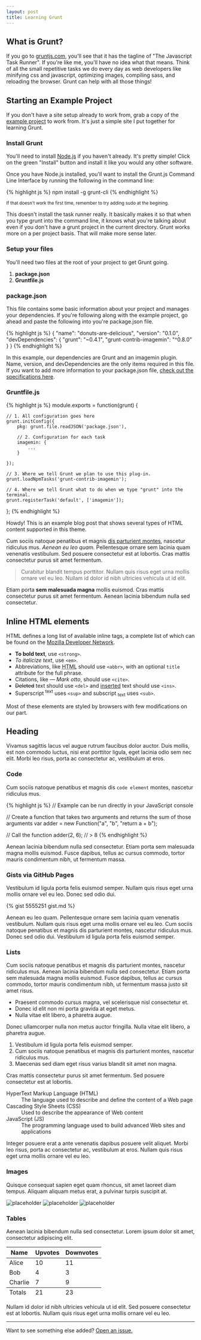 ```yaml
---
layout: post
title: Learning Grunt
---
```


## What is Grunt?

If you go to [gruntjs.com](http://gruntjs.com/), you'll see that it has the tagline of "The Javascript Task Runner". If you're like me, you'll have no idea what that means. Think of all the small repetitive tasks we do every day as web developers like minifying css and javascript, optimizing images, compiling sass, and reloading the browser. Grunt can help with all those things!

## Starting an Example Project

If you don't have a site setup already to work from, grab a copy of the [example project](https://github.com/MongooseDoom/grunt-example) to work from. It's just a simple site I put together for learning Grunt.

### Install Grunt

You'll need to install [Node.js](http://www.nodejs.org/) if you haven't already. It's pretty simple! Click on the green "Install" button and install it like you would any other software.

Once you have Node.js installed, you'll want to install the Grunt.js Command Line Interface by running the following in the command line:

{% highlight js %}
npm install -g grunt-cli
{% endhighlight %}

<small>If that doesn't work the first time, remember to try adding sudo at the begining.</small>

This doesn't install the task runner really. It basically makes it so that when you type grunt into the command line, it knows what you're talking about even if you don't have a grunt project in the current directory. Grunt works more on a per project basis. That will make more sense later.

### Setup your files

You'll need two files at the root of your project to get Grunt going.

1. **package.json**
2. **Gruntfile.js**

### package.json

This file contains some basic information about your project and manages your dependencies. If you're following along with the example project, go ahead and paste the following into you're package.json file.

{% highlight js %}
{
  "name": "donuts-are-delicious",
  "version": "0.1.0",
  "devDependencies": {
    "grunt": "~0.4.1",
    "grunt-contrib-imagemin": "^0.8.0"
  }
}
{% endhighlight %}

In this example, our dependencies are Grunt and an imagemin plugin. Name, version, and devDependencies are the only items required in this file. If you want to add more information to your package.json file, [check out the specifications here](https://www.npmjs.org/doc/files/package.json.html).

### Gruntfile.js

{% highlight js %}
module.exports = function(grunt) {

    // 1. All configuration goes here
    grunt.initConfig({
        pkg: grunt.file.readJSON('package.json'),

        // 2. Configuration for each task
        imagemin: {
            ...
        }

    });

    // 3. Where we tell Grunt we plan to use this plug-in.
    grunt.loadNpmTasks('grunt-contrib-imagemin');

    // 4. Where we tell Grunt what to do when we type "grunt" into the terminal.
    grunt.registerTask('default', ['imagemin']);

};
{% endhighlight %}

<div class="message">
  Howdy! This is an example blog post that shows several types of HTML content supported in this theme.
</div>

Cum sociis natoque penatibus et magnis <a href="#">dis parturient montes</a>, nascetur ridiculus mus. *Aenean eu leo quam.* Pellentesque ornare sem lacinia quam venenatis vestibulum. Sed posuere consectetur est at lobortis. Cras mattis consectetur purus sit amet fermentum.

> Curabitur blandit tempus porttitor. Nullam quis risus eget urna mollis ornare vel eu leo. Nullam id dolor id nibh ultricies vehicula ut id elit.

Etiam porta **sem malesuada magna** mollis euismod. Cras mattis consectetur purus sit amet fermentum. Aenean lacinia bibendum nulla sed consectetur.

## Inline HTML elements

HTML defines a long list of available inline tags, a complete list of which can be found on the [Mozilla Developer Network](https://developer.mozilla.org/en-US/docs/Web/HTML/Element).

- **To bold text**, use `<strong>`.
- *To italicize text*, use `<em>`.
- Abbreviations, like <abbr title="HyperText Markup Langage">HTML</abbr> should use `<abbr>`, with an optional `title` attribute for the full phrase.
- Citations, like <cite>&mdash; Mark otto</cite>, should use `<cite>`.
- <del>Deleted</del> text should use `<del>` and <ins>inserted</ins> text should use `<ins>`.
- Superscript <sup>text</sup> uses `<sup>` and subscript <sub>text</sub> uses `<sub>`.

Most of these elements are styled by browsers with few modifications on our part.

## Heading

Vivamus sagittis lacus vel augue rutrum faucibus dolor auctor. Duis mollis, est non commodo luctus, nisi erat porttitor ligula, eget lacinia odio sem nec elit. Morbi leo risus, porta ac consectetur ac, vestibulum at eros.

### Code

Cum sociis natoque penatibus et magnis dis `code element` montes, nascetur ridiculus mus.

{% highlight js %}
// Example can be run directly in your JavaScript console

// Create a function that takes two arguments and returns the sum of those arguments
var adder = new Function("a", "b", "return a + b");

// Call the function
adder(2, 6);
// > 8
{% endhighlight %}

Aenean lacinia bibendum nulla sed consectetur. Etiam porta sem malesuada magna mollis euismod. Fusce dapibus, tellus ac cursus commodo, tortor mauris condimentum nibh, ut fermentum massa.

### Gists via GitHub Pages

Vestibulum id ligula porta felis euismod semper. Nullam quis risus eget urna mollis ornare vel eu leo. Donec sed odio dui.

{% gist 5555251 gist.md %}

Aenean eu leo quam. Pellentesque ornare sem lacinia quam venenatis vestibulum. Nullam quis risus eget urna mollis ornare vel eu leo. Cum sociis natoque penatibus et magnis dis parturient montes, nascetur ridiculus mus. Donec sed odio dui. Vestibulum id ligula porta felis euismod semper.

### Lists

Cum sociis natoque penatibus et magnis dis parturient montes, nascetur ridiculus mus. Aenean lacinia bibendum nulla sed consectetur. Etiam porta sem malesuada magna mollis euismod. Fusce dapibus, tellus ac cursus commodo, tortor mauris condimentum nibh, ut fermentum massa justo sit amet risus.

* Praesent commodo cursus magna, vel scelerisque nisl consectetur et.
* Donec id elit non mi porta gravida at eget metus.
* Nulla vitae elit libero, a pharetra augue.

Donec ullamcorper nulla non metus auctor fringilla. Nulla vitae elit libero, a pharetra augue.

1. Vestibulum id ligula porta felis euismod semper.
2. Cum sociis natoque penatibus et magnis dis parturient montes, nascetur ridiculus mus.
3. Maecenas sed diam eget risus varius blandit sit amet non magna.

Cras mattis consectetur purus sit amet fermentum. Sed posuere consectetur est at lobortis.

<dl>
  <dt>HyperText Markup Language (HTML)</dt>
  <dd>The language used to describe and define the content of a Web page</dd>

  <dt>Cascading Style Sheets (CSS)</dt>
  <dd>Used to describe the appearance of Web content</dd>

  <dt>JavaScript (JS)</dt>
  <dd>The programming language used to build advanced Web sites and applications</dd>
</dl>

Integer posuere erat a ante venenatis dapibus posuere velit aliquet. Morbi leo risus, porta ac consectetur ac, vestibulum at eros. Nullam quis risus eget urna mollis ornare vel eu leo.

### Images

Quisque consequat sapien eget quam rhoncus, sit amet laoreet diam tempus. Aliquam aliquam metus erat, a pulvinar turpis suscipit at.

![placeholder](http://placehold.it/800x400 "Large example image")
![placeholder](http://placehold.it/400x200 "Medium example image")
![placeholder](http://placehold.it/200x200 "Small example image")

### Tables

Aenean lacinia bibendum nulla sed consectetur. Lorem ipsum dolor sit amet, consectetur adipiscing elit.

<table>
  <thead>
    <tr>
      <th>Name</th>
      <th>Upvotes</th>
      <th>Downvotes</th>
    </tr>
  </thead>
  <tfoot>
    <tr>
      <td>Totals</td>
      <td>21</td>
      <td>23</td>
    </tr>
  </tfoot>
  <tbody>
    <tr>
      <td>Alice</td>
      <td>10</td>
      <td>11</td>
    </tr>
    <tr>
      <td>Bob</td>
      <td>4</td>
      <td>3</td>
    </tr>
    <tr>
      <td>Charlie</td>
      <td>7</td>
      <td>9</td>
    </tr>
  </tbody>
</table>

Nullam id dolor id nibh ultricies vehicula ut id elit. Sed posuere consectetur est at lobortis. Nullam quis risus eget urna mollis ornare vel eu leo.

-----

Want to see something else added? <a href="https://github.com/poole/poole/issues/new">Open an issue.</a>
